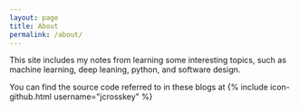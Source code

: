 ```yaml
---
layout: page
title: About
permalink: /about/
---
```


This site includes my notes from learning some interesting topics, such as machine learning, deep leaning, python, and software design. 

You can find the source code referred to in these blogs at
{% include icon-github.html username="jcrosskey" %}

